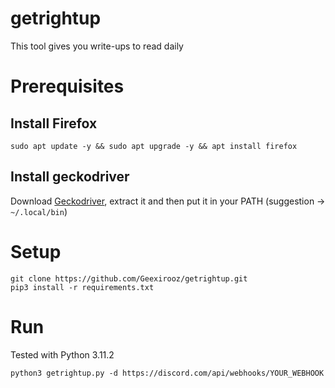 # getrightup
This tool gives you write-ups to read daily

# Prerequisites
## Install Firefox
```
sudo apt update -y && sudo apt upgrade -y && apt install firefox
```

## Install geckodriver
Download [Geckodriver](https://github.com/mozilla/geckodriver/releases), extract it and then put it in your PATH (suggestion -> `~/.local/bin`)

# Setup
```
git clone https://github.com/Geexirooz/getrightup.git
pip3 install -r requirements.txt
```

# Run 
Tested with Python 3.11.2
```
python3 getrightup.py -d https://discord.com/api/webhooks/YOUR_WEBHOOK
```
